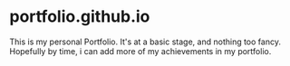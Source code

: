 # portfolio.github.io
This is my personal Portfolio. It's at a basic stage, and nothing too fancy. Hopefully by time, i can add more of my achievements in my portfolio.
